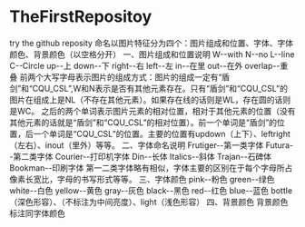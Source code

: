# TheFirstRepositoy
try the github reposity
命名以图片特征分为四个：图片组成和位置、字体、字体颜色、背景颜色（以空格分开）
一、图片组成和位置说明
	W--with
	N--no
	L--line
	C--Circle
	up--上
	down--下
	right--右
	left--左
	in--在里
	out--在外
	overlap--重叠
前两个大写字母表示图片的组成方式：图片的组成一定有“盾剑”和“CQU_CSL”,W和N表示是否有其他元素存在。只有“盾剑”和“CQU_CSL”的图片在组成上是NL（不存在其他元素）。如果存在线的话则是WL，存在圆的话则是WC。
之后的两个单词表示图片元素的相对位置，相对于其他元素的位置（没有其他元素的话就是“盾剑”和“CQU_CSL”的相对位置）。前一个单词是“盾剑”的位置，后一个单词是“CQU_CSL”的位置。主要的位置有updown（上下）、leftright（左右）、inout（里外）等等。
二、字体命名说明
	Frutiger--第一类字体
	Futura--第二类字体
	Courier--打印机字体
	Din--长体
	Italics--斜体
	Trajan--石碑体
	Bookman--印刷字体
第一二类字体略有相似，字体主要的区别在于每个字母所占像素长宽比，字母的书写形式等等。
三、字体颜色
	pink--粉色
	green--绿色
	white--白色
	yellow--黄色
	gray--灰色
	black--黑色
	red--红色
	blue--蓝色
	bottle（深色形容）、（不标注为中间亮度）、light（浅色形容）
四、背景颜色
	背景颜色标注同字体颜色
